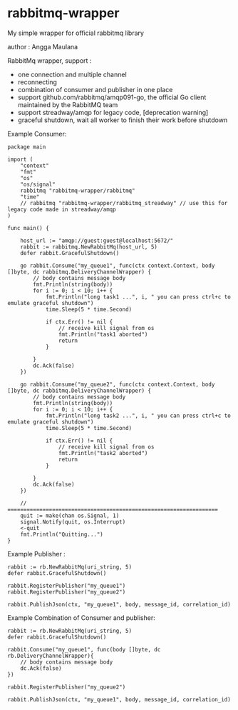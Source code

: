 # rabbitmq-wrapper
My simple wrapper for official rabbitmq library


author : Angga Maulana

RabbitMq wrapper, support  :
- one connection and multiple channel
- reconnecting
- combination of consumer and publisher in one place
- support github.com/rabbitmq/amqp091-go, the official Go client maintained by the RabbitMQ team 
- support streadway/amqp for legacy code, [deprecation warning]
- graceful shutdown, wait all worker to finish their work before shutdown



Example Consumer:

	package main

	import (
		"context"
		"fmt"
		"os"
		"os/signal"
		rabbitmq "rabbitmq-wrapper/rabbitmq"
		"time"
		// rabbitmq "rabbitmq-wrapper/rabbitmq_streadway" // use this for legacy code made in streadway/amqp
	)

	func main() {

		host_url := "amqp://guest:guest@localhost:5672/"
		rabbit := rabbitmq.NewRabbitMq(host_url, 5)
		defer rabbit.GracefulShutdown()

		go rabbit.Consume("my_queue1", func(ctx context.Context, body []byte, dc rabbitmq.DeliveryChannelWrapper) {
			// body contains message body
			fmt.Println(string(body))
			for i := 0; i < 10; i++ {
				fmt.Println("long task1 ...", i, " you can press ctrl+c to emulate graceful shutdown")
				time.Sleep(5 * time.Second)

				if ctx.Err() != nil {
					// receive kill signal from os
					fmt.Println("task1 aborted")
					return
				}

			}
			dc.Ack(false)
		})

		go rabbit.Consume("my_queue2", func(ctx context.Context, body []byte, dc rabbitmq.DeliveryChannelWrapper) {
			// body contains message body
			fmt.Println(string(body))
			for i := 0; i < 10; i++ {
				fmt.Println("long task2 ...", i, " you can press ctrl+c to emulate graceful shutdown")
				time.Sleep(5 * time.Second)

				if ctx.Err() != nil {
					// receive kill signal from os
					fmt.Println("task2 aborted")
					return
				}

			}
			dc.Ack(false)
		})

		// ==================================================================
		quit := make(chan os.Signal, 1)
		signal.Notify(quit, os.Interrupt)
		<-quit
		fmt.Println("Quitting...")
	}


Example Publisher :

	rabbit := rb.NewRabbitMq(uri_string, 5)
	defer rabbit.GracefulShutdown()

	rabbit.RegisterPublisher("my_queue1")
	rabbit.RegisterPublisher("my_queue2")

	rabbit.PublishJson(ctx, "my_queue1", body, message_id, correlation_id)

Example Combination of Consumer and publisher:

	rabbit := rb.NewRabbitMq(uri_string, 5)
	defer rabbit.GracefulShutdown()

	rabbit.Consume("my_queue1", func(body []byte, dc rb.DeliveryChannelWrapper){
		// body contains message body
		dc.Ack(false)
	})

	rabbit.RegisterPublisher("my_queue2")

	rabbit.PublishJson(ctx, "my_queue1", body, message_id, correlation_id)


